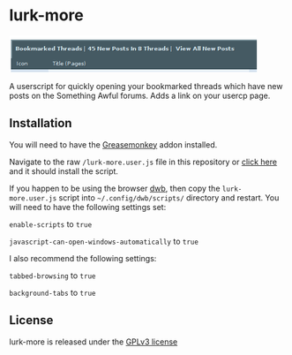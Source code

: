 lurk-more
==============

![lurk-more screenshot](https://github.com/stuartdb/lurk-more/raw/master/img/lurk-more-shot.png)

A userscript for quickly opening your bookmarked threads which have new posts on the Something Awful forums. Adds a link on your usercp page.

Installation
---------

You will need to have the [Greasemonkey](https://addons.mozilla.org/en-US/firefox/addon/greasemonkey/) addon installed.

Navigate to the raw ```/lurk-more.user.js``` file in this repository or [click here](https://github.com/stuartdb/lurk-more/raw/master/lurk-more.user.js) and it should install the script.

If you happen to be using the browser [dwb](http://portix.bitbucket.org/dwb/), then copy the ```lurk-more.user.js``` script into ```~/.config/dwb/scripts/``` directory and restart. You will need to have the following settings set:

```enable-scripts``` to ```true```

```javascript-can-open-windows-automatically``` to ```true```

I also recommend the following settings:

```tabbed-browsing``` to ```true```

```background-tabs``` to ```true```

License
-------

lurk-more is released under the [GPLv3 license](https://www.gnu.org/licenses/gpl.html)
